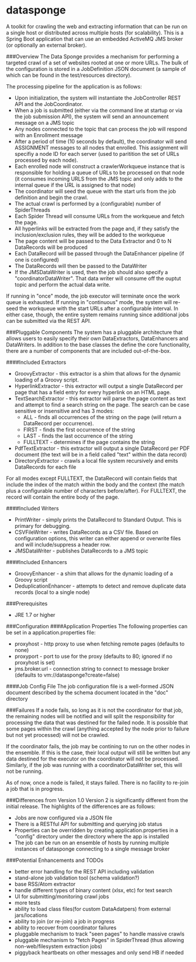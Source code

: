 datasponge
==========

A toolkit for crawling the web and extracting information that can be run on a single host or distributed across multiple hosts (for scalability).
This is a Spring Boot application that can use an embedded ActiveMQ JMS broker (or optionally an external broker). 

###Overview
The Data Sponge provides a mechanism for performing a targeted crawl of a set of websites rooted at one or more URLs. The bulk of the configuration is stored in a JobDefinition JSON document (a sample of which can be found in the test/resources directory).

The processing pipeline for the application is as follows:
* Upon initialization, the system will instantiate the JobController REST API and the JobCoordinator.
* When a job is submitted (either via the command line at startup or via the job submission API), the system will send an announcement message on a JMS topic
* Any nodes connected to the topic that can process the job will respond with an Enrollment message
* After a period of time (10 seconds by default), the coordinator will send ASSIGNMENT messages to all nodes that enrolled. This assignment will specifiy a node ID for each server (used to paritition the set of URLs processed by each node).
* Each enrolled node will construct a crawlerWorkqueue instance that is responsible for holding a queue of URLs to be processed on that node (it consumes incoming URLS from the JMS topic and only adds to the internal queue if the URL is assigned to that node)
* The coordinator will seed the queue with the start urls from the job definition and begin the crawl.
* The actual crawl is performed by a (configurable) number of SpiderThreads
* Each Spider Thread will consume URLs from the workqueue and fetch the page. 
* All hyperlinks will be extracted from the page and, if they satisfy the inclusion/exclusion rules, they will be added to the workqueue
* The page content will be passed to the Data Extractor and 0 to N DataRecords will be produced
* Each DataRecord will be passed through the DataEnhancer pipeline (if one is configured)
* The DataRecords will then be passed to the DataWriter
* If the JMSDataWriter is used, then the job should also specify a "coordinatorDataWriter". That data writer will consume off the ouptut topic and perform the actual data write.

If running in "once" mode, the job executor will terminate once the work queue is exhausted. If running in "continuous" mode, the system will re-seed the workqueue with the start URLs after a configurable interval. 
In either case, though, the entire system remains running since additional jobs can be submitted via the REST API. 


###Pluggable Components
The system has a pluggable architecture that allows users to easily specify their own DataExtractors, DataEnhancers and DataWriters. In addition to the base classes the define the core functionality, there are a number of components that are included out-of-the-box.

####Included Extractors
* GroovyExtractor - this extractor is a shim that allows for the dynamic loading of a Groovy script.
* HyperlinkExtractor - this extractor will output a single DataRecord per page that has a field entry for every hyperlink on an HTML page.
* TextSearchExtractor - this extractor will parse the page content as text and attempt to find a search string on the page. The search can be case sensitive or insensitive and has 3 modes: 
    * ALL - finds all occurrences of the string on the page (will return a DataRecord per occurrence).
    * FIRST - finds the first occurrence of the string
    * LAST - finds the last occurrence of the string
    * FULLTEXT - determines if the page contains the string
* PdfTextExtractor - this extractor will output a single DataRecord per PDF document (the text will be in a field called "text" within the data record)
* DirectoryExtractor - crawls a local file system recursively and emits DataRecords for each file 

For all modes except FULLTEXT,  the DataRecord will contain fields that include the index of the match within the body and the context (the match plus a configurable number of characters before/after). For FULLTEXT, the record will contain the entire body of the page.

####Included Writers
* PrintWriter - simply prints the DataRecord to Standard Output. This is primary for debugging.
* CSVFileWriter - writes DataRecords as a CSV file. Based on configuration options, this writer can either append or overwrite files and will include/suppress a header row.
* JMSDataWriter - publishes DataRecords to a JMS topic

####Included Enhancers
* GroovyEnhancer - a shim that allows for the dynamic loading of a Groovy script
* DeduplicationEnhancer - attempts to detect and remove duplicate data records (local to a single node)

###Prerequisites
* JRE 1.7 or higher

###Configuration
####Application Properties
The following properties can be set in a application.properties file:
* proxyhost - http proxy to use when fetching remote pages (defaults to none)
* proxyport - port to use for the proxy (defaults to 80; ignored if no proxyhost is set)
* jms.broker.url - connection string to connect to message broker (defaults to vm://datasponge?create=false)

####Job Config File
The job configuration file is a well-formed JSON document described by the schema document located in the "doc" directory


###Failures
If a node fails, so long as it is not the coordinator for that job, the remaining nodes will be notified and will split the responsibility for processing the data that was destined for the failed node. It is possible
that some pages within the crawl (anything accepted by the node prior to failure but not yet processed) will not be crawled.

If the coordinator fails, the job may be contining to run on the other nodes in the ensemble. If this is the case, their local output will still be written but
any data destined for the executor on the coordinator will not be processed. Similarly, if the job was running with a coordinatorDataWriter set, this will not be running.

As of now, once a node is failed, it stays failed. There is no facility to re-join a job that is in progress.


###Differences from Version 1.0
Version 2 is significantly different from the initial release. The highlights of the differences are as follows:
* Jobs are now configured via a JSON file
* There is a RESTful API for submitting and querying job status
* Properties can be overridden by creating application.properties in a "config" directory under the directory where the app is installed
* The job can be run on an ensemble of hosts by running multiple instances of datasponge connecting to a single message broker

###Potential Enhancements and TODOs
* better error handling for the REST API including validation
* stand-alone job validation tool (schema validation?)
* base RSS/Atom extractor
* handle different types of binary content (xlsx, etc) for text search
* UI for submitting/monitoring crawl jobs
* more tests
* ability to load class files(for custom DataAdatpers) from external jars/locations
* ability to join (or re-join) a job in progress
* ability to recover from coordinator failures
* pluggable mechanism to track "seen pages" to handle massive crawls
* pluggable mechanism to "fetch Pages" in SpiderThread (thus allowing non-web/filesystem extraction jobs)
* piggyback heartbeats on other messages and only send HB if needed
